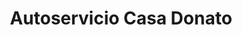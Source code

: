 ---
title: "Autoservicio Casa Donato"
url: /belmez-de-la-moraleda/autoservicio-casa-donato/
shop: Supermarkt
---